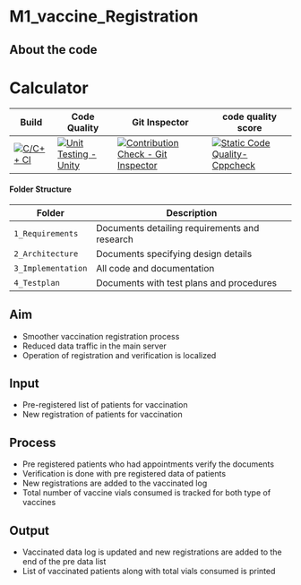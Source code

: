 # M1_vaccine_Registration
## About the code
# Calculator

Build | Code Quality | Git Inspector | code quality score |
|---------|------------|-------------|--------------------|
|[![C/C++ CI](https://github.com/Choudhury99/M1_Calculator/actions/workflows/c++.yml/badge.svg)](https://github.com/Choudhury99/M1_Calculator/actions/workflows/c++.yml)| [![Unit Testing - Unity](https://github.com/Choudhury99/M1_Calculator/actions/workflows/unity.yml/badge.svg)](https://github.com/Choudhury99/M1_Calculator/actions/workflows/unity.yml)|[![Contribution Check - Git Inspector](https://github.com/Choudhury99/M1_Calculator/actions/workflows/codeinspector.yml/badge.svg)](https://github.com/Choudhury99/M1_Calculator/actions/workflows/codeinspector.yml)|[![Static Code Quality- Cppcheck](https://github.com/Choudhury99/M1_Calculator/actions/workflows/cpp.yml/badge.svg)](https://github.com/Choudhury99/M1_Calculator/actions/workflows/cpp.yml)|

#### Folder Structure
Folder             | Description
-------------------| -----------------------------------------
`1_Requirements`   | Documents detailing requirements and research
`2_Architecture`         | Documents specifying design details
`3_Implementation` | All code and documentation
`4_Testplan`      | Documents with test plans and procedures
## Aim
* Smoother vaccination registration process
* Reduced data traffic in the main server
* Operation of registration and verification is localized
## Input
* Pre-registered list of patients for vaccination
* New registration of patients for vaccination
## Process
* Pre registered patients who had appointments verify the documents
* Verification is done with pre registered data of patients
* New registrations are added to the vaccinated log
* Total number of vaccine vials consumed is tracked for both type of vaccines
## Output
* Vaccinated data log is updated and new registrations are added to the end of the pre data list
* List of vaccinated patients along with total vials consumed is printed
